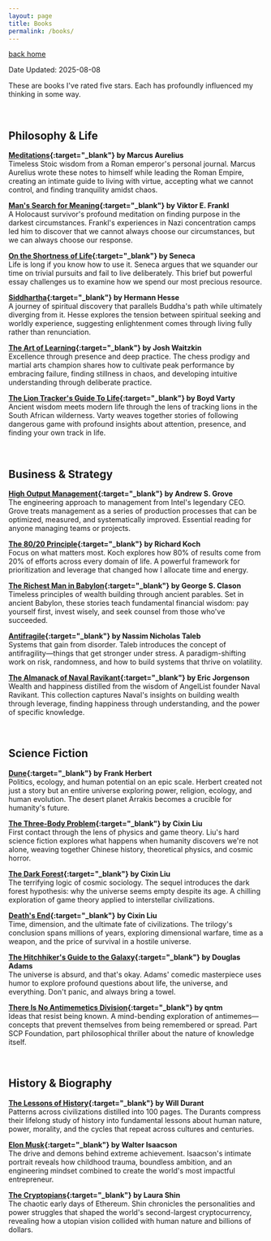 ```yaml
---
layout: page
title: Books
permalink: /books/
---
```


[back home](/)

Date Updated: 2025-08-08

These are books I've rated five stars. Each has profoundly influenced my thinking in some way.

<br>

## Philosophy & Life

**[Meditations](https://www.goodreads.com/book/show/28139847-the-meditations-of-marcus-aurelius){:target="_blank"} by Marcus Aurelius**  
Timeless Stoic wisdom from a Roman emperor's personal journal. Marcus Aurelius wrote these notes to himself while leading the Roman Empire, creating an intimate guide to living with virtue, accepting what we cannot control, and finding tranquility amidst chaos.

**[Man's Search for Meaning](https://www.goodreads.com/book/show/4069.Man_s_Search_for_Meaning){:target="_blank"} by Viktor E. Frankl**  
A Holocaust survivor's profound meditation on finding purpose in the darkest circumstances. Frankl's experiences in Nazi concentration camps led him to discover that we cannot always choose our circumstances, but we can always choose our response.

**[On the Shortness of Life](https://www.goodreads.com/book/show/40195886-on-the-shortness-of-life){:target="_blank"} by Seneca**  
Life is long if you know how to use it. Seneca argues that we squander our time on trivial pursuits and fail to live deliberately. This brief but powerful essay challenges us to examine how we spend our most precious resource.

**[Siddhartha](https://www.goodreads.com/book/show/52036.Siddhartha){:target="_blank"} by Hermann Hesse**  
A journey of spiritual discovery that parallels Buddha's path while ultimately diverging from it. Hesse explores the tension between spiritual seeking and worldly experience, suggesting enlightenment comes through living fully rather than renunciation.

**[The Art of Learning](https://www.goodreads.com/book/show/857333.The_Art_of_Learning){:target="_blank"} by Josh Waitzkin**  
Excellence through presence and deep practice. The chess prodigy and martial arts champion shares how to cultivate peak performance by embracing failure, finding stillness in chaos, and developing intuitive understanding through deliberate practice.

**[The Lion Tracker's Guide To Life](https://www.goodreads.com/book/show/43261065-the-lion-tracker-s-guide-to-life){:target="_blank"} by Boyd Varty**  
Ancient wisdom meets modern life through the lens of tracking lions in the South African wilderness. Varty weaves together stories of following dangerous game with profound insights about attention, presence, and finding your own track in life.

<br>

## Business & Strategy

**[High Output Management](https://www.goodreads.com/book/show/324750.High_Output_Management){:target="_blank"} by Andrew S. Grove**  
The engineering approach to management from Intel's legendary CEO. Grove treats management as a series of production processes that can be optimized, measured, and systematically improved. Essential reading for anyone managing teams or projects.

**[The 80/20 Principle](https://www.goodreads.com/book/show/181206.The_80_20_Principle){:target="_blank"} by Richard Koch**  
Focus on what matters most. Koch explores how 80% of results come from 20% of efforts across every domain of life. A powerful framework for prioritization and leverage that changed how I allocate time and energy.

**[The Richest Man in Babylon](https://www.goodreads.com/book/show/43097201-the-richest-man-in-babylon){:target="_blank"} by George S. Clason**  
Timeless principles of wealth building through ancient parables. Set in ancient Babylon, these stories teach fundamental financial wisdom: pay yourself first, invest wisely, and seek counsel from those who've succeeded.

**[Antifragile](https://www.goodreads.com/book/show/13530973-antifragile){:target="_blank"} by Nassim Nicholas Taleb**  
Systems that gain from disorder. Taleb introduces the concept of antifragility—things that get stronger under stress. A paradigm-shifting work on risk, randomness, and how to build systems that thrive on volatility.

**[The Almanack of Naval Ravikant](https://www.goodreads.com/book/show/54898389-the-almanack-of-naval-ravikant){:target="_blank"} by Eric Jorgenson**  
Wealth and happiness distilled from the wisdom of AngelList founder Naval Ravikant. This collection captures Naval's insights on building wealth through leverage, finding happiness through understanding, and the power of specific knowledge.

<br>

## Science Fiction

**[Dune](https://www.goodreads.com/book/show/44767458-dune){:target="_blank"} by Frank Herbert**  
Politics, ecology, and human potential on an epic scale. Herbert created not just a story but an entire universe exploring power, religion, ecology, and human evolution. The desert planet Arrakis becomes a crucible for humanity's future.

**[The Three-Body Problem](https://www.goodreads.com/book/show/20518872-the-three-body-problem){:target="_blank"} by Cixin Liu**  
First contact through the lens of physics and game theory. Liu's hard science fiction explores what happens when humanity discovers we're not alone, weaving together Chinese history, theoretical physics, and cosmic horror.

**[The Dark Forest](https://www.goodreads.com/book/show/23168817-the-dark-forest){:target="_blank"} by Cixin Liu**  
The terrifying logic of cosmic sociology. The sequel introduces the dark forest hypothesis: why the universe seems empty despite its age. A chilling exploration of game theory applied to interstellar civilizations.

**[Death's End](https://www.goodreads.com/book/show/25451264-death-s-end){:target="_blank"} by Cixin Liu**  
Time, dimension, and the ultimate fate of civilizations. The trilogy's conclusion spans millions of years, exploring dimensional warfare, time as a weapon, and the price of survival in a hostile universe.

**[The Hitchhiker's Guide to the Galaxy](https://www.goodreads.com/book/show/11.The_Hitchhiker_s_Guide_to_the_Galaxy){:target="_blank"} by Douglas Adams**  
The universe is absurd, and that's okay. Adams' comedic masterpiece uses humor to explore profound questions about life, the universe, and everything. Don't panic, and always bring a towel.

**[There Is No Antimemetics Division](https://www.goodreads.com/book/show/54870256-there-is-no-antimemetics-division){:target="_blank"} by qntm**  
Ideas that resist being known. A mind-bending exploration of antimemes—concepts that prevent themselves from being remembered or spread. Part SCP Foundation, part philosophical thriller about the nature of knowledge itself.

<br>

## History & Biography

**[The Lessons of History](https://www.goodreads.com/book/show/174713.The_Lessons_of_History){:target="_blank"} by Will Durant**  
Patterns across civilizations distilled into 100 pages. The Durants compress their lifelong study of history into fundamental lessons about human nature, power, morality, and the cycles that repeat across cultures and centuries.

**[Elon Musk](https://www.goodreads.com/book/show/122765395-elon-musk){:target="_blank"} by Walter Isaacson**  
The drive and demons behind extreme achievement. Isaacson's intimate portrait reveals how childhood trauma, boundless ambition, and an engineering mindset combined to create the world's most impactful entrepreneur.

**[The Cryptopians](https://www.goodreads.com/book/show/57356067-the-cryptopians){:target="_blank"} by Laura Shin**  
The chaotic early days of Ethereum. Shin chronicles the personalities and power struggles that shaped the world's second-largest cryptocurrency, revealing how a utopian vision collided with human nature and billions of dollars.